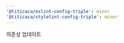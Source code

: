 ```yaml
---
'@titicaca/eslint-config-triple': minor
'@titicaca/stylelint-config-triple': minor
---
```


의존성 업데이트
